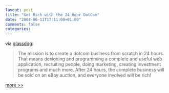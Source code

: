 ```yaml
---
layout: post
title: "Get Rich with the 24 Hour DotCom"
date: "2004-06-11T17:11:00+01:00"
comments: false
categories: 
---
```


<p>via <a href="http://www.glassdog.com/archives/2004/06/11/blow_the_bubble_one_more_time.html">glassdog</a>:</p>

<blockquote>
<p>The mission is to create a dotcom business from scratch in 24 hours. That means designing and programming a complete and useful web application, recruiting people, doing marketing, creating investment programs and much more. After 24 hours, the complete business will be sold on an eBay auction, and everyone involved will be rich!</p>
</blockquote>

<p><a href="http://www.24hdc.com/">more >></a></p>


